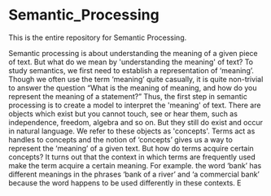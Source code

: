 # Semantic_Processing
This is the entire repository for Semantic Processing.

Semantic processing is about understanding the meaning of a given piece of text. But what do
we mean by 'understanding the meaning' of text?
To study semantics, we first need to establish a representation of ‘meaning’. Though we often
use the term ‘meaning’ quite casually, it is quite non-trivial to answer the question “What is the
meaning of meaning, and how do you represent the meaning of a statement?”
Thus, the first step in semantic processing is to create a model to interpret the 'meaning' of text.
There are objects which exist but you cannot touch, see or hear them, such as independence,
freedom, algebra and so on. But they still do exist and occur in natural language. We refer to
these objects as 'concepts'. Terms act as handles to concepts and the notion of ‘concepts’ gives
us a way to represent the ‘meaning’ of a given text.
But how do terms acquire certain concepts? It turns out that the context in which terms are
frequently used make the term acquire a certain meaning. For example. the word ‘bank’ has
different meanings in the phrases ‘bank of a river’ and ‘a commercial bank’ because the word
happens to be used differently in these contexts.
E
